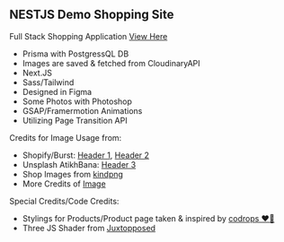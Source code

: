 ## NESTJS Demo Shopping Site

Full Stack Shopping Application [View Here](https://clothes-shop-rosy.vercel.app/)

- Prisma with PostgressQL DB
- Images are saved & fetched from CloudinaryAPI
- Next.JS
- Sass/Tailwind
- Designed in Figma
- Some Photos with Photoshop
- GSAP/Framermotion Animations
- Utilizing Page Transition API

Credits for Image Usage from:

- Shopify/Burst: [Header 1](https://www.shopify.com/stock-photos/photos/model-in-gold-fashion), [Header 2](https://www.shopify.com/stock-photos/photos/man-in-white-and-light-tan-outfit?c=mens-fashion)
- Unsplash AtikhBana: [Header 3](https://unsplash.com/de/fotos/frau-im-blauen-bralette-mit-sonnenbrille-die-ihre-augen-aufsetzt-_KaMTEmJnxY)
- Shop Images from [kindpng](https://www.kindpng.com/)
- More Credits of [Image](ImgCredits.md)

Special Credits/Code Credits:

- Stylings for Products/Product page taken & inspired by [codrops ❤️💙](https://github.com/codrops/astro-shop-view-transitions)
- Three JS Shader from [Juxtopposed](https://codepen.io/Juxtopposed/pen/MWZWpVQ?editors=1111)
